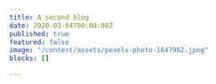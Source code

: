 ```yaml
---
title: A second blog
date: 2020-03-04T00:00:00Z
published: true
featured: false
image: "/content/assets/pexels-photo-1647962.jpeg"
blocks: []

---
```


